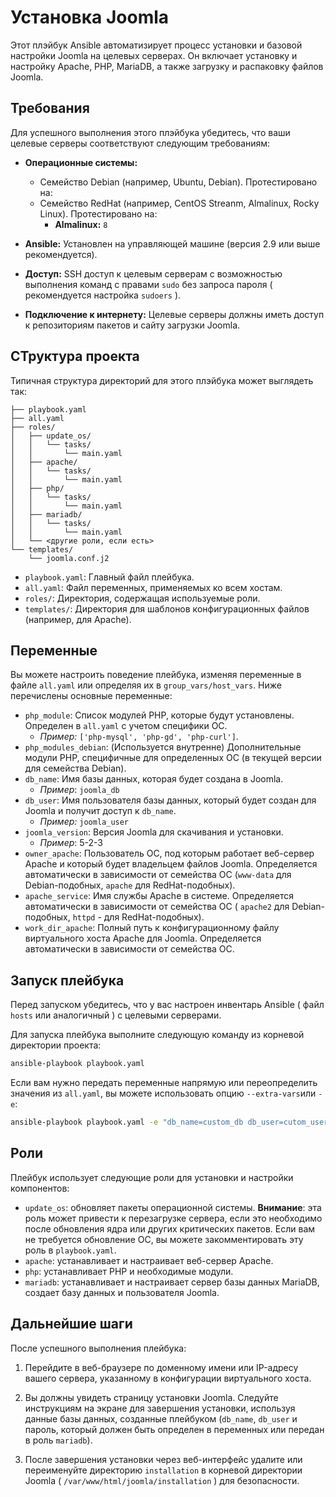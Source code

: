 # Установка Joomla

Этот плэйбук Ansible автоматизирует процесс установки и базовой настройки Joomla на целевых серверах. Он включает установку и настройку Apache, PHP, MariaDB, а также загрузку и распаковку файлов Joomla.

## Требования

Для успешного выполнения этого плэйбука убедитесь, что ваши целевые серверы соответствуют следующим требованиям:

- **Операционные системы:**

  - Семейство Debian (например, Ubuntu, Debian). Протестировано на:
  - Семейство RedHat (например, CentOS Streanm, Almalinux, Rocky Linux). Протестировано на:
    - **Almalinux:** `8`

- **Ansible:** Установлен на управляющей машине (версия 2.9 или выше рекомендуется).

- **Доступ:** SSH доступ к целевым серверам с возможностью выполнения команд с правами `sudo` без запроса пароля ( рекомендуется настройка `sudoers` ).

- **Подключение к интернету:** Целевые серверы должны иметь доступ к репозиториям пакетов и сайту загрузки Joomla.

## СТруктура проекта

Типичная структура директорий для этого плэйбука может выглядеть так:

```text
├── playbook.yaml
├── all.yaml
├── roles/
│   ├── update_os/
│   │   └── tasks/
│   │       └── main.yaml
│   ├── apache/
│   │   └── tasks/
│   │       └── main.yaml
│   ├── php/
│   │   └── tasks/
│   │       └── main.yaml
│   ├── mariadb/
│   │   └── tasks/
│   │       └── main.yaml
│   └── <другие роли, если есть>
└── templates/
    └── joomla.conf.j2
```

- `playbook.yaml`: Главный файл плейбука.
- `all.yaml`: Файл переменных, применяемых ко всем хостам.
- `roles/`: Директория, содержащая используемые роли.
- `templates/`: Директория для шаблонов конфигурационных файлов (например, для Apache).

## Переменные

Вы можете настроить поведение плейбука, изменяя переменные в файле `all.yaml` или определяя их в `group_vars/host_vars`. Ниже перечислены основные переменные:

- `php_module`: Список модулей PHP, которые будут установлены. Определен в `all.yaml` с учетом специфики ОС.
  - *Пример:* `['php-mysql', 'php-gd', 'php-curl']`.
- `php_modules_debian`: (Используется внутренне) Дополнительные модули PHP, специфичные для определенных ОС (в текущей версии для семейства Debian).
- `db_name`: Имя базы данных, которая будет создана в Joomla.
  - *Пример*: `joomla_db`
- `db_user`: Имя пользователя базы данных, который будет создан для Joomla и получит доступ к `db_name`.
  - *Пример:* `joomla_user`
- `joomla_version`: Версия Joomla для скачивания и установки.
  - *Пример*: 5-2-3
- `owner_apache`: Пользователь ОС, под которым работает веб-сервер Apache и который будет владельцем файлов Joomla. Определяется автоматически в зависимости от семейства ОС (`www-data` для Debian-подобных, `apache` для RedHat-подобных).
- `apache_service`: Имя службы Apache в системе. Определяется автоматически в зависимости от семейства ОС ( `apache2` для Debian-подобных, `httpd` - для RedHat-подобных).
- `work_dir_apache`: Полный путь к конфигурационному файлу виртуального хоста Apache для Joomla. Определяется автоматически в зависимости от семейства ОС.

## Запуск плейбука

Перед запуском убедитесь, что у вас настроен инвентарь Ansible ( файл `hosts` или аналогичный ) с целевыми серверами.

Для запуска плейбука выполните следующую команду из корневой директории проекта:

```bash
ansible-playbook playbook.yaml
```

Если вам нужно передать переменные напрямую или переопределить значения из `all.yaml`, вы можете использовать опцию `--extra-vars`или `-e`:

```bash
ansible-playbook playbook.yaml -e "db_name=custom_db db_user=cutom_user"
```

## Роли

Плейбук использует следующие роли для установки и настройки компонентов:

- `update_os`: обновляет пакеты операционной системы. **Внимание**: эта роль может привести к перезагрузке сервера, если это необходимо после обновления ядра или других критических пакетов. Если вам не требуется обновление ОС, вы можете закомментировать эту роль в `playbook.yaml`.
- `apache`: устанавливает и настраивает веб-сервер Apache.
- `php`: устанавливает PHP и необходимые модули.
- `mariadb`: устанавливает и настраивает сервер базы данных MariaDB, создает базу данных и пользователя Joomla.

## Дальнейшие шаги

После успешного выполнения плейбука:

1. Перейдите в веб-браузере по доменному имени или IP-адресу вашего сервера, указанному в конфигурации виртуального хоста.

2. Вы должны увидеть страницу установки Joomla. Следуйте инструкциям на экране для завершения установки, используя данные базы данных, созданные плейбуком (`db_name`, `db_user` и пароль, который должен быть определен в переменных или передан в роль `mariadb`).

3. После завершения установки через веб-интерфейс удалите или переименуйте директорию `installation` в корневой директории Joomla ( `/var/www/html/joomla/installation` ) для безопасности.

